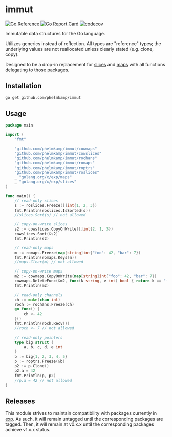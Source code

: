 # immut

[![Go Reference](https://pkg.go.dev/badge/github.com/phelmkamp/immut.svg)](https://pkg.go.dev/github.com/phelmkamp/immut)
[![Go Report Card](https://goreportcard.com/badge/github.com/phelmkamp/immut)](https://goreportcard.com/report/github.com/phelmkamp/immut)
[![codecov](https://codecov.io/gh/phelmkamp/immut/branch/main/graph/badge.svg?token=79CVDP412S)](https://codecov.io/gh/phelmkamp/immut)

Immutable data structures for the Go language.

Utilizes generics instead of reflection.
All types are "reference" types; the underlying values are not reallocated unless clearly stated (e.g. clone, copy).

Designed to be a drop-in replacement for [slices](https://pkg.go.dev/golang.org/x/exp/slices) and [maps](https://pkg.go.dev/golang.org/x/exp/maps) with all functions delegating to those packages.

## Installation

```bash
go get github.com/phelmkamp/immut
```

## Usage

```go
package main

import (
	"fmt"

	"github.com/phelmkamp/immut/cowmaps"
	"github.com/phelmkamp/immut/cowslices"
	"github.com/phelmkamp/immut/rochans"
	"github.com/phelmkamp/immut/romaps"
	"github.com/phelmkamp/immut/roptrs"
	"github.com/phelmkamp/immut/roslices"
	_ "golang.org/x/exp/maps"
	_ "golang.org/x/exp/slices"
)

func main() {
	// read-only slices
	s := roslices.Freeze([]int{1, 2, 3})
	fmt.Println(roslices.IsSorted(s))
	//slices.Sort(s) // not allowed

	// copy-on-write slices
	s2 := cowslices.CopyOnWrite([]int{2, 1, 3})
	cowslices.Sort(&s2)
	fmt.Println(s2)

	// read-only maps
	m := romaps.Freeze(map[string]int{"foo": 42, "bar": 7})
	fmt.Println(romaps.Keys(m))
	//maps.Clear(m) // not allowed

	// copy-on-write maps
	m2 := cowmaps.CopyOnWrite(map[string]int{"foo": 42, "bar": 7})
	cowmaps.DeleteFunc(&m2, func(k string, v int) bool { return k == "foo" })
	fmt.Println(m2)

	// read-only channels
	ch := make(chan int)
	roch := rochans.Freeze(ch)
	go func() {
		ch <- 42
	}()
	fmt.Println(roch.Recv())
	//roch <- 7 // not allowed

	// read-only pointers
	type big struct {
		a, b, c, d, e int
	}
	b := big{1, 2, 3, 4, 5}
	p := roptrs.Freeze(&b)
	p2 := p.Clone()
	p2.a = 42
	fmt.Println(p, p2)
	//p.a = 42 // not allowed
}
```

## Releases

This module strives to maintain compatibility with packages currently in [exp](https://pkg.go.dev/golang.org/x/exp).
As such, it will remain untagged until the corresponding packages are tagged.
Then, it will remain at v0.x.x until the corresponding packages achieve v1.x.x status.
